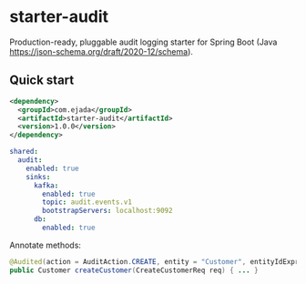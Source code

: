 # starter-audit

Production-ready, pluggable audit logging starter for Spring Boot (Java https://json-schema.org/draft/2020-12/schema).

## Quick start
```xml
<dependency>
  <groupId>com.ejada</groupId>
  <artifactId>starter-audit</artifactId>
  <version>1.0.0</version>
</dependency>
```

```yaml
shared:
  audit:
    enabled: true
    sinks:
      kafka:
        enabled: true
        topic: audit.events.v1
        bootstrapServers: localhost:9092
      db:
        enabled: true
```
Annotate methods:
```java
@Audited(action = AuditAction.CREATE, entity = "Customer", entityIdExpr = "#result.id")
public Customer createCustomer(CreateCustomerReq req) { ... }
```
